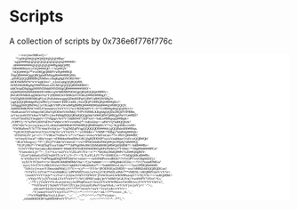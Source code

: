 # Scripts
A collection of scripts by 0x736e6f776f776c                              
<pre style="font-size: 6px; font-family: Ubuntu Mono; background-color: rgb(255, 255, 255); color: rgb(0, 0, 0); line-height: 6px; --darkreader-inline-bgcolor:#181a1b; --darkreader-inline-color:#e8e6e3;" data-darkreader-inline-bgcolor="" data-darkreader-inline-color="">          `-~vxv}nwIMKwI}^-`                                                                           
       `*}q0#@##@@#Q#@#@@@#Bqv`                                                                        
     `xg@####@@@@@@@@@@@@#####6&gt;                                                                       
    :d##########@@@@@@##BgddgQ#B]                                                                      
   !0B##B86wlx}t%Q####QI?,=^xQ##QY`                                                                    
  _%QQ###Qs?*!rvz08QgQ8RPVwPg###BQl                                                                    
  lNgQB####QggQBQg6dPMSqgB####BBQ80x                                                                   
 _q908QQQQBBBBQNMfnv;rJhqRg8gDNORDN6^                                                                  
 rdODNdMWW%%%qKIlxv^_,v2zsGq6gQQ8QQ8H,                                                                 
 |WMZMdMRg8gNMPffhszLrzfGMOgQQQQB###BB0J=                                                              
 xhKWqdD0g0gg0699ND9dd6NND00gQB########006Y=                                                           
 xfqMMdD6dMMd6RD6%HKGqWMR8B8ND6QgQ8Q#QQ#@#B89v=.                                                       
 |PeGK9NMKKqqSKhoVu1YyHD06OnVR8KIaVOOKsZ##6D#886gZ?_`                                                  
 V6ZDgRR000R96KqPl}xLPofnJnhswgggQDmRDPg0]}B#VqB#QW68q2v,                                              
`}qgQQQQ80ddg0Pa}lePKI}yVttmnV|H8GvnHL}SwzQQP10#BQ#@#B##gKs?-                                          
 `y00ggg000Q8MWu}}zVKoqKVl9P\xWw8#0gB#BQ####R8#0nh8###@#M0QQQV,                                        
 .SdHRDMKP6W%WL6%nxnntvxYtIYVVv?wx?RDKltdIVY~Jl??G0B##gd0@@@#yv1=                                      
 =KnKazuxl%Vxf6qsyJdO2hsVqfODm%YefMd}?YPVtN8MLKRg6dgQQDzZ8QDVfPBBn_                                    
 ,wVnx}eaWZ6%InxrYSdfYr}]rwPd9dg8QQQRhdQQQg0du%0##Q8WQ#BQg0NeVG##BD?                                   
  vVuJVSrnfSl2YleqdzJv^?]*r6gqzvYeVV\!JddMWI?}KP%Jr!~%dLz#BBqxqQ##BgK=                                 
  ,lVPPV];^Y?wfWGID0%hYvv*nMn^r\WVvvrhHs2*~!rdlxll2n|r&lt;~a8WVQ%d0QQIrrh?                                
   ;JIW%lrr?x\]vv}q}|eaz}xVr,xKmZdd699RdONNR8BQQB#B0dd0GV*!x}^K@#0Kz1wM=                               
    *tWMaftnwY?x???l|^rmnYvt1hl}x="VqZMZqPVqgQQQQQDf0###dx}gQQBdx6H0#80qx.                             
    `*ydGWZZPxm?rrvr|Y]xvrV0g%v^xYVn|YL?~":yO00dhv="VRBP^*KBgy*nlzR#g8##Q6=                            
     `rfYId%GfV:}a^~r?~:^^V0Kw?VdSwV~v*&gt;v??nsz1&lt;rvrwyY0dYnGnr=*?v~PhVQ####Bf;`                         
      `vrVmyfs%waJ"~tRh|^ryqo^~tDMhhwHenfMwG8G]JqRDDD0P?xz1aVuqMqwO1sfx\wQQB#Qh!                       
       `\lILh%fzsqyz}&gt;*l*^:}Px]J?Vdde?nVnnrvd\&lt;^vwVlPSKfs6dKP06Q##QtvJPg#g%B###Q}`                     
         *Jl}P}JIKJ*&lt;VWdZSqIYxsxYddu**?*JaPNg0MsJI6OZhMdt00RQ#B#QdJ]6BM?!:&gt;hd8###By=                   
          !1vJxVVPzrYae}adz}dhLMmI6V\MddODSWdD0D66DRDgRPzIS6M1r]*YSHn|&gt;*1MgB8d###8PGn"                 
           !Vxnwxh1L]r="^~_!|:v?=Lx=xt2JVx:Y|2lLoIVJYx~~r~*&lt;*nIyl6z|JHdQ##Pv?x20##Q0gB0Y-              
            "}I}rn*}nhfaeLrfJxI]?eqWf?L}vY}}?r~|?!~&gt;?L?LuYL|LIV?*r^JO0RS2x&gt;~*YhDgQ0KaB##Bv.            
             -x~nVofzzVyY?VaPWqqdD0gNNP2thl!xv\vzlxrr==~ruS0N6PvrrwdRDn?\?vVyOPVxwO8g66DZ}r,`          
              `xyJ21YJVl]vnVv^|v^lInsHGMdRMfMzVha^~?|}w%dddn^~&lt;~~xPRg8dn1IGfxr;~~?1V]?xxndDMGu"        
               `rxyx}VlvYJ1YyIIKI2S1lzvVPstYJqhHS2VhKmfeKn?*~^?|tdd6D9lvvL6w?~~^?|xu|1P08QB####P;      
                 "?rJrr1y}!rvxxvYJImxxhdN0d}}Y?V|==x}r*~~^|YVlv^]PODNH}eZMDf]^~xxx%888ZshDQQBQDGax!    
                  ^Vl?nVx&gt;LfVnr???vx|xHddKx;^yPPWMIYxrrv}wVn}xVIGPS6JLxlPdv?**vMDSL^xRQ8MVon?r^rY?rr=  
                   !1wollVVvYV|n]v*~v;rVsl^=}GI2w2VhfVVfZWltV}f%WSGevLWRN9PzzoqV?^r?ll}Vfx&gt;^=^xsRQ08M\^
                    _^rYu]v?lV}x]VVn1uLLYxYVnYv*!!:?hV}IPIlIl^|zqh}]rrV%9MY]rLKJVn}?vwhWPY?\IYvr!:*Lt,`
                       _~*Y\}}Vz2uVtVLrLux}nl1n}}JwfPSqPzxxxVJzwylvYwWWPhoxvl%O6Iv|vx}YYlVYYVIeVx?_    
                          `*VuVlrvnY}YuJnlVVVnV1lYL]xx}lvLnyfGPezVl}na%SoL;~rvV1xY}xv}nV}r^! `-"&gt;;;.   
                            ,xnLnnlVfezJ2yVnl1nlLx?r?????r*^rrrxtJv?\xuY^^rvxJ}xllr:r1YVv^~            
                           .^Y}xnuvlVzwVVn}xYLv??*=,!::~*&lt;~^^^^^;rv^~\nL^=!**vvxxv-_rL.`-_`            
                    `-!*|vVPddPffhzVn}LLllvrr^_``.--`   `._~;*^;^^^^^;~??x?*v1ytnx~,                   
                _rzIutdRRDDR%qM9D6PwIVY*;r*~",` `.__.      -:;;=:~^^^^^&lt;!~*- .!**!_"-                  </pre>
